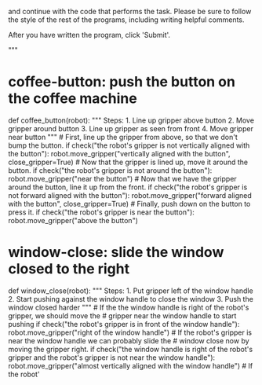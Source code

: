 

and continue with the code that performs the task. Please be sure to follow
the style of the rest of the programs, including writing helpful comments.

After you have written the program, click 'Submit'.

"""


# coffee-button: push the button on the coffee machine
def coffee_button(robot):
    """
    Steps:
    1. Line up gripper above button
    2. Move gripper around button
    3. Line up gripper as seen from front
    4. Move gripper near button
    """
    # First, line up the gripper from above, so that we don't bump the button.
    if check("the robot's gripper is not vertically aligned with the button"):
        robot.move_gripper("vertically aligned with the button", close_gripper=True)
    # Now that the gripper is lined up, move it around the button.
    if check("the robot's gripper is not around the button"):
        robot.move_gripper("near the button")
    # Now that we have the gripper around the button, line it up from the front.
    if check("the robot's gripper is not forward aligned with the button"):
        robot.move_gripper("forward aligned with the button", close_gripper=True)
    # Finally, push down on the button to press it.
    if check("the robot's gripper is near the button"):
        robot.move_gripper("above the button")

# window-close: slide the window closed to the right
def window_close(robot):
    """
    Steps:
    1. Put gripper left of the window handle
    2. Start pushing against the window handle to close the window
    3. Push the window closed harder
    """
    # If the the window handle is right of the robot's gripper, we should move the
    # gripper near the window handle to start pushing
    if check("the robot's gripper is in front of the window handle"):
        robot.move_gripper("right of the window handle")
    # If the robot's gripper is near the window handle we can probably slide the
    # window close now by moving the gripper right.
    if check("the window handle is right of the robot's gripper and the robot's gripper is not near the window handle"):
        robot.move_gripper("almost vertically aligned with the window handle")
    # If the robot'